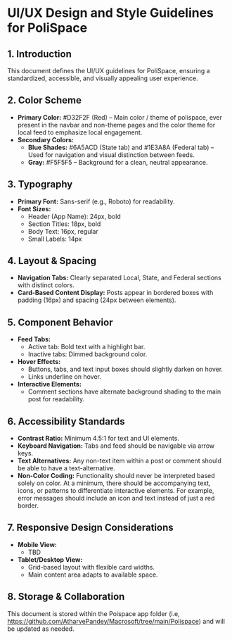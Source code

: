 # UI/UX Design and Style Guidelines for PoliSpace

## 1. Introduction
This document defines the UI/UX guidelines for PoliSpace, ensuring a standardized, accessible, and visually appealing user experience.

## 2. Color Scheme
- **Primary Color:** #D32F2F (Red) – Main color / theme of polispace, ever present in the navbar and non-theme pages and the color theme for local feed to emphasize local engagement. 
- **Secondary Colors:**
  - **Blue Shades:** #6A5ACD (State tab) and #1E3A8A (Federal tab) – Used for navigation and visual distinction between feeds.
  - **Gray:** #F5F5F5 – Background for a clean, neutral appearance.

## 3. Typography
- **Primary Font:** Sans-serif (e.g., Roboto) for readability.
- **Font Sizes:**
  - Header (App Name): 24px, bold
  - Section Titles: 18px, bold
  - Body Text: 16px, regular
  - Small Labels: 14px

## 4. Layout & Spacing
- **Navigation Tabs:** Clearly separated Local, State, and Federal sections with distinct colors.
- **Card-Based Content Display:** Posts appear in bordered boxes with padding (16px) and spacing (24px between elements).

## 5. Component Behavior
- **Feed Tabs:**
  - Active tab: Bold text with a highlight bar.
  - Inactive tabs: Dimmed background color.
- **Hover Effects:**
  - Buttons, tabs, and text input boxes should slightly darken on hover.
  - Links underline on hover.
- **Interactive Elements:**
  - Comment sections have alternate background shading to the main post for readability.

## 6. Accessibility Standards
- **Contrast Ratio:** Minimum 4.5:1 for text and UI elements.
- **Keyboard Navigation:** Tabs and feed should be navigable via arrow keys.
- **Text Alternatives:** Any non-text item within a post or comment should be able to have a text-alternative.
- **Non-Color Coding:** Functionality should never be interpreted based solely on color. At a minimum, there should be accompanying text, icons, or patterns to differentiate interactive elements. For example, error messages should include an icon and text instead of just a red border.

## 7. Responsive Design Considerations
- **Mobile View:**
  - TBD
- **Tablet/Desktop View:**
  - Grid-based layout with flexible card widths.
  - Main content area adapts to available space.

## 8. Storage & Collaboration
This document is stored within the Poispace app folder (i.e, https://github.com/AtharvePandey/Macrosoft/tree/main/Polispace) and will be updated as needed.

